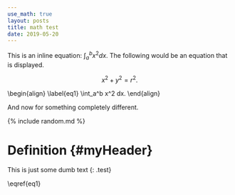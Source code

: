 ```yaml
---
use_math: true
layout: posts
title: math test
date: 2019-05-20
---
```



This is an inline equation: $\int_a^b x^2 dx$. The following would be an equation that is displayed.

$$x^2 + y^2 = r^2.$$

\begin{align}
\label{eq1}
  \int_a^b x^2 dx.
\end{align}

And now for something completely different.

{% include random.md %}

# Definition {#myHeader}

This is just some dumb text 
{: .test}

\eqref{eq1}

